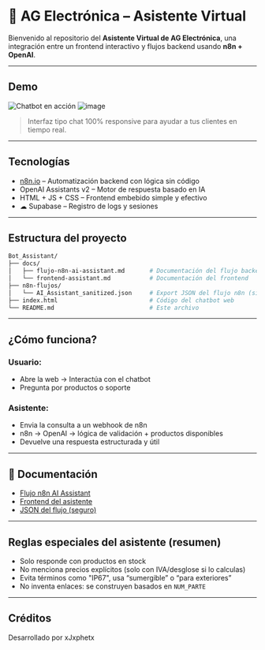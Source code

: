 # 🤖 AG Electrónica – Asistente Virtual

Bienvenido al repositorio del **Asistente Virtual de AG Electrónica**, una integración entre un frontend interactivo y flujos backend usando **n8n + OpenAI**.

---

##  Demo

![Chatbot en acción](https://user-images.githubusercontent.com/demo-placeholder.gif)
![image](https://github.com/user-attachments/assets/8cbf0a13-4d3c-41b2-b955-2395bbf22540)

> Interfaz tipo chat 100% responsive para ayudar a tus clientes en tiempo real.

---

##  Tecnologías

-  [n8n.io](https://n8n.io) – Automatización backend con lógica sin código
-  OpenAI Assistants v2 – Motor de respuesta basado en IA
-  HTML + JS + CSS – Frontend embebido simple y efectivo
- ☁ Supabase – Registro de logs y sesiones

---

##  Estructura del proyecto

```bash
Bot_Assistant/
├── docs/
│   ├── flujo-n8n-ai-assistant.md       # Documentación del flujo backend
│   └── frontend-assistant.md           # Documentación del frontend
├── n8n-flujos/
│   └── AI_Assistant_sanitized.json     # Export JSON del flujo n8n (sin datos sensibles)
├── index.html                          # Código del chatbot web
└── README.md                           # Este archivo
```

---

##  ¿Cómo funciona?

###  Usuario:
- Abre la web → Interactúa con el chatbot
- Pregunta por productos o soporte

###  Asistente:
- Envia la consulta a un webhook de n8n
- n8n → OpenAI → lógica de validación + productos disponibles
- Devuelve una respuesta estructurada y útil

---

## 📝 Documentación

-  [Flujo n8n AI Assistant](./docs/flujo-n8n-ai-assistant.md)
-  [Frontend del asistente](./docs/frontend-assistant.md)
-  [JSON del flujo (seguro)](./n8n-flujos/AI_Assistant_sanitized.json)

---

##  Reglas especiales del asistente (resumen)

- Solo responde con productos en stock
- No menciona precios explícitos (solo con IVA/desglose si lo calculas)
- Evita términos como "IP67", usa “sumergible” o “para exteriores”
- No inventa enlaces: se construyen basados en `NUM_PARTE`

---

##  Créditos

Desarrollado por xJxphetx



